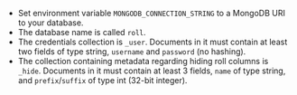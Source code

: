 - Set environment variable `MONGODB_CONNECTION_STRING` to a MongoDB URI to your database.
- The database name is called `roll`.
- The credentials collection is `_user`.
  Documents in it must contain at least two fields of type string, `username` and `password` (no hashing).
- The collection containing metadata regarding hiding roll columns is `_hide`.
  Documents in it must contain at least 3 fields, `name` of type string, and `prefix`/`suffix` of type int (32-bit integer).
